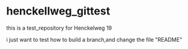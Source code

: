 # henckellweg_gittest
this is a test_repository for Henckelweg 19 

i just want to test how to build a branch,and change the file "README"
